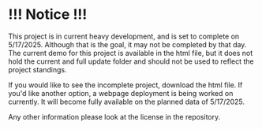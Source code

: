 # !!! Notice !!!
This project is in current heavy development, and is set to complete on 5/17/2025. Although that is the goal, it may not be completed by that day. The current demo for this project is available in the
html file, but it does not hold the current and full update folder and should not be used to reflect the project standings.

If you would like to see the incomplete project, download the html file. If you'd like another option, a webpage deployment is being worked on currently. It will become fully available on the planned
data of 5/17/2025.

Any other information please look at the license in the repository.
